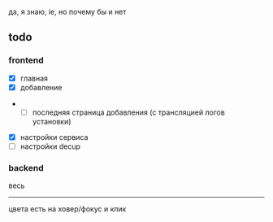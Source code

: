 да, я знаю, ie, но почему бы и нет

## todo
### frontend
- [x] главная
- [x] добавление
- - [ ] последняя страница добавления (с трансляцией логов установки)
- [x] настройки сервиса
- [ ] настройки decup
### backend
весь

----
цвета есть на ховер/фокус и клик
